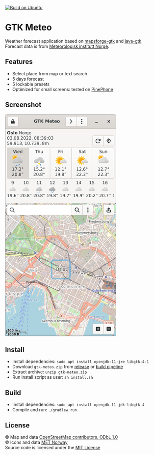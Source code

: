 [![Build on Ubuntu](https://github.com/bailuk/gtk-meteo/actions/workflows/build-on-ubuntu.yml/badge.svg)](https://github.com/bailuk/gtk-meteo/actions/workflows/build-on-ubuntu.yml)

# GTK Meteo
Weather forecast application based on [mapsforge-gtk](https://github.com/bailuk/mapsforge-gtk) and [java-gtk](https://github.com/bailuk/java-gtk).
Forecast data is from [Meteorologisk institutt Norge](https://www.met.no).

## Features
- Select place from map or text search
- 5 days forecast
- 5 lockable presets
- Optimized for small screens: tested on [PinePhone](https://www.pine64.org/pinephone/) 

## Screenshot
![Screenshot](screenshot.png) 

## Install
- Install dependencies: `sudo apt install openjdk-11-jre libgtk-4-1`
- Download `gtk-meteo.zip` from [release](https://github.com/bailuk/gtk-meteo/releases) or [build pipeline](https://github.com/bailuk/gtk-meteo/actions)
- Extract archive: `unzip gtk-meteo.zip`
- Run install script as user: `sh install.sh`

## Build
- Install dependencies: `sudo apt install openjdk-11-jdk libgtk-4`
- Compile and run: `./gradlew run`
 
## License
© Map and data [OpenStreetMap contributors, ODbL 1.0](https://osm.org/copyright)  
© Icons and data [MET Norway](https://api.met.no/doc/License)  
Source code is licensed under the [MIT License](https://en.wikipedia.org/wiki/MIT_License)
